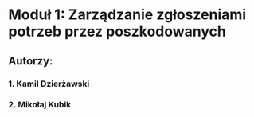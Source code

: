 # Moduł 1: Zarządzanie zgłoszeniami potrzeb przez poszkodowanych
## Autorzy:
### 1. Kamil Dzierżawski
### 2. Mikołaj Kubik

